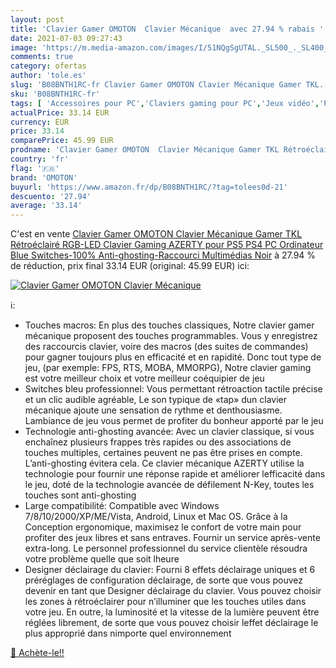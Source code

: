 ```yaml
---
layout: post
title: 'Clavier Gamer OMOTON  Clavier Mécanique  avec 27.94 % rabais '
date: 2021-07-03 09:27:43
image: 'https://m.media-amazon.com/images/I/51NQgSgUTAL._SL500_._SL400_.jpg'
comments: true
category: ofertas
author: 'tole.es'
slug: 'B08BNTH1RC-fr Clavier Gamer OMOTON Clavier Mécanique Gamer TKL...'
sku: 'B08BNTH1RC-fr'
tags: [ 'Accessoires pour PC','Claviers gaming pour PC','Jeux vidéo','PC: Jeux et accessoires','omoton', ]
actualPrice: 33.14 EUR
currency: EUR
price: 33.14
comparePrice: 45.99 EUR
prodname: 'Clavier Gamer OMOTON  Clavier Mécanique Gamer TKL Rétroéclairé RGB-LED  Clavier Gaming AZERTY pour PS5  PS4  PC  Ordinateur  Blue Switches-100% Anti-ghosting-Raccourci Multimédias  Noir'
country: 'fr'
flag: '🇫🇷'
brand: 'OMOTON'
buyurl: 'https://www.amazon.fr/dp/B08BNTH1RC/?tag=tolees0d-21'
descuento: '27.94'
average: '33.14'
---
```


C'est en vente [Clavier Gamer OMOTON  Clavier Mécanique Gamer TKL Rétroéclairé RGB-LED  Clavier Gaming AZERTY pour PS5  PS4  PC  Ordinateur  Blue Switches-100% Anti-ghosting-Raccourci Multimédias  Noir](https://www.amazon.fr/dp/B08BNTH1RC/?tag=tolees0d-21)  à  27.94 % de réduction, prix final  33.14 EUR (original: 45.99 EUR) ici:

[![Clavier Gamer OMOTON  Clavier Mécanique ](https://m.media-amazon.com/images/I/51NQgSgUTAL._SL500_._SL400_.jpg)](https://www.amazon.fr/dp/B08BNTH1RC/?tag=tolees0d-21)

ℹ️:

- Touches macros: En plus des touches classiques, Notre clavier gamer mécanique proposent des touches programmables. Vous y enregistrez des raccourcis clavier, voire des macros (des suites de commandes) pour gagner toujours plus en efficacité et en rapidité. Donc tout type de jeu, (par exemple: FPS, RTS, MOBA, MMORPG), Notre clavier gaming est votre meilleur choix et votre meilleur coéquipier de jeu
- Switches bleu professionnel: Vous permettant rétroaction tactile précise et un clic audible agréable, Le son typique de «tap» dun clavier mécanique ajoute une sensation de rythme et denthousiasme. Lambiance de jeu vous permet de profiter du bonheur apporté par le jeu
- Technologie anti-ghosting avancée: Avec un clavier classique, si vous enchaînez plusieurs frappes très rapides ou des associations de touches multiples, certaines peuvent ne pas être prises en compte. L’anti-ghosting évitera cela. Ce clavier mécanique AZERTY utilise la technologie pour fournir une réponse rapide et améliorer lefficacité dans le jeu, doté de la technologie avancée de défilement N-Key, toutes les touches sont anti-ghosting
- Large compatibilité: Compatible avec Windows 7/8/10/2000/XP/ME/Vista, Android, Linux et Mac OS. Grâce à la Conception ergonomique, maximisez le confort de votre main pour profiter des jeux libres et sans entraves. Fournir un service après-vente extra-long. Le personnel professionnel du service clientèle résoudra votre problème quelle que soit lheure
- Designer déclairage du clavier: Fourni 8 effets déclairage uniques et 6 préréglages de configuration déclairage, de sorte que vous pouvez devenir en tant que Designer déclairage du clavier. Vous pouvez choisir les zones à rétroéclairer pour n’illuminer que les touches utiles dans votre jeu. En outre, la luminosité et la vitesse de la lumière peuvent être réglées librement, de sorte que vous pouvez choisir leffet déclairage le plus approprié dans nimporte quel environnement

[🛒 Achète-le!!](https://www.amazon.fr/dp/B08BNTH1RC/?tag=tolees0d-21)
